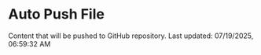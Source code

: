 # Auto Push File

Content that will be pushed to GitHub repository.
Last updated: 07/19/2025, 06:59:32 AM